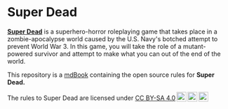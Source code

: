 Super Dead
==========

[**Super Dead**](https://superdeadgames.com) is a superhero-horror roleplaying game that takes place in a zombie-apocalypse world caused by the U.S. Navy's botched attempt to prevent World War 3. In this game, you will take the role of a mutant-powered survivor and attempt to make what you can out of the end of the world.

This repository is a [mdBook](https://github.com/rust-lang/mdBook) containing the open source rules for **Super Dead.**

<p xmlns:cc="http://creativecommons.org/ns#" xmlns:dct="http://purl.org/dc/terms/">The rules to Super Dead are licensed under <a href="https://creativecommons.org/licenses/by-sa/4.0/?ref=chooser-v1" target="_blank" rel="license noopener noreferrer" style="display:inline-block;">CC BY-SA 4.0<img style="height:22px!important;margin-left:3px;vertical-align:text-bottom;" src="https://mirrors.creativecommons.org/presskit/icons/cc.svg?ref=chooser-v1" alt=""><img style="height:22px!important;margin-left:3px;vertical-align:text-bottom;" src="https://mirrors.creativecommons.org/presskit/icons/by.svg?ref=chooser-v1" alt=""><img style="height:22px!important;margin-left:3px;vertical-align:text-bottom;" src="https://mirrors.creativecommons.org/presskit/icons/sa.svg?ref=chooser-v1" alt=""></a></p>
